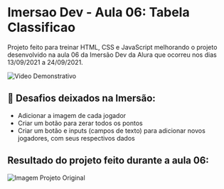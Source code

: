 # Imersao Dev - Aula 06: Tabela Classificao
Projeto feito para treinar HTML, CSS e JavaScript melhorando o projeto desenvolvido na aula 06 da Imersão Dev da Alura que ocorreu nos dias 13/09/2021 a 24/09/2021.


![Video Demonstrativo](https://github.com/camilavitoriacosta/TabelaClassificaoImersaoAlura/blob/main/Tabela%20Classifica%C3%A7%C3%A3o%20(2).gif)

## 📒 Desafios deixados na Imersão:
- Adicionar a imagem de cada jogador
- Criar um botão para zerar todos os pontos
- Criar um botão e inputs (campos de texto) para adicionar novos jogadores, com seus respectivos dados


## Resultado do projeto feito durante a aula 06:

![Imagem Projeto Original](https://github.com/camilavitoriacosta/TabelaClassificaoImersaoAlura/blob/main/tabela_classificao_projeto.png)
